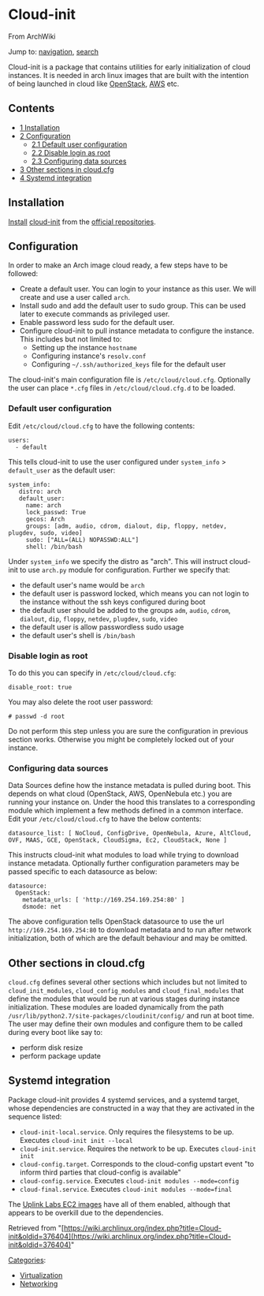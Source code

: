 # Cloud-init

From ArchWiki

Jump to: [navigation](#column-one), [search](#searchInput)

Cloud-init is a package that contains utilities for early initialization of cloud instances. It is needed in arch linux images that are built with the intention of being launched in cloud like [OpenStack](/index.php/OpenStack "OpenStack"), [AWS](/index.php/AWS "AWS") etc.

## Contents

*   [1 Installation](#Installation)
*   [2 Configuration](#Configuration)
    *   [2.1 Default user configuration](#Default_user_configuration)
    *   [2.2 Disable login as root](#Disable_login_as_root)
    *   [2.3 Configuring data sources](#Configuring_data_sources)
*   [3 Other sections in cloud.cfg](#Other_sections_in_cloud.cfg)
*   [4 Systemd integration](#Systemd_integration)

## Installation

[Install](/index.php/Install "Install") [cloud-init](https://www.archlinux.org/packages/?name=cloud-init) from the [official repositories](/index.php/Official_repositories "Official repositories").

## Configuration

In order to make an Arch image cloud ready, a few steps have to be followed:

*   Create a default user. You can login to your instance as this user. We will create and use a user called `arch`.
*   Install sudo and add the default user to sudo group. This can be used later to execute commands as privileged user.
*   Enable password less sudo for the default user.
*   Configure cloud-init to pull instance metadata to configure the instance. This includes but not limited to:
    *   Setting up the instance `hostname`
    *   Configuring instance's `resolv.conf`
    *   Configuring `~/.ssh/authorized_keys` file for the default user

The cloud-init's main configuration file is `/etc/cloud/cloud.cfg`. Optionally the user can place `*.cfg` files in `/etc/cloud/cloud.cfg.d` to be loaded.

### Default user configuration

Edit `/etc/cloud/cloud.cfg` to have the following contents:

```
users:
  - default

```

This tells cloud-init to use the user configured under `system_info` > `default_user` as the default user:

```
system_info:
   distro: arch
   default_user:
     name: arch 
     lock_passwd: True
     gecos: Arch
     groups: [adm, audio, cdrom, dialout, dip, floppy, netdev, plugdev, sudo, video]
     sudo: ["ALL=(ALL) NOPASSWD:ALL"]
     shell: /bin/bash

```

Under `system_info` we specify the distro as "arch". This will instruct cloud-init to use `arch.py` module for configuration. Further we specify that:

*   the default user's name would be `arch`
*   the default user is password locked, which means you can not login to the instance without the ssh keys configured during boot
*   the default user should be added to the groups `adm`, `audio`, `cdrom`, `dialout`, `dip`, `floppy`, `netdev`, `plugdev`, `sudo`, `video`
*   the default user is allow passwordless sudo usage
*   the default user's shell is `/bin/bash`

### Disable login as root

To do this you can specify in `/etc/cloud/cloud.cfg`:

```
disable_root: true

```

You may also delete the root user password:

```
# passwd -d root

```

Do not perform this step unless you are sure the configuration in previous section works. Otherwise you might be completely locked out of your instance.

### Configuring data sources

Data Sources define how the instance metadata is pulled during boot. This depends on what cloud (OpenStack, AWS, OpenNebula etc.) you are running your instance on. Under the hood this translates to a corresponding module which implement a few methods defined in a common interface. Edit your `/etc/cloud/cloud.cfg` to have the below contents:

```
datasource_list: [ NoCloud, ConfigDrive, OpenNebula, Azure, AltCloud, OVF, MAAS, GCE, OpenStack, CloudSigma, Ec2, CloudStack, None ]

```

This instructs cloud-init what modules to load while trying to download instance metadata. Optionally further configuration parameters may be passed specific to each datasource as below:

```
datasource:
  OpenStack:
    metadata_urls: [ 'http://169.254.169.254:80' ]
    dsmode: net

```

The above configuration tells OpenStack datasource to use the url `http://169.254.169.254:80` to download metadata and to run after network initialization, both of which are the default behaviour and may be omitted.

## Other sections in cloud.cfg

`cloud.cfg` defines several other sections which includes but not limited to `cloud_init_modules`, `cloud_config_modules` and `cloud_final_modules` that define the modules that would be run at various stages during instance initialization. These modules are loaded dynamically from the path `/usr/lib/python2.7/site-packages/cloudinit/config/` and run at boot time. The user may define their own modules and configure them to be called during every boot like say to:

*   perform disk resize
*   perform package update

## Systemd integration

Package cloud-init provides 4 systemd services, and a systemd target, whose dependencies are constructed in a way that they are activated in the sequence listed:

*   `cloud-init-local.service`. Only requires the filesystems to be up. Executes `cloud-init init --local`
*   `cloud-init.service`. Requires the network to be up. Executes `cloud-init init`
*   `cloud-config.target`. Corresponds to the cloud-config upstart event "to inform third parties that cloud-config is available"
*   `cloud-config.service`. Executes `cloud-init modules --mode=config`
*   `cloud-final.service`. Executes `cloud-init modules --mode=final`

The [Uplink Labs EC2 images](/index.php/Arch_Linux_AMIs_for_Amazon_Web_Services "Arch Linux AMIs for Amazon Web Services") have all of them enabled, although that appears to be overkill due to the dependencies.

Retrieved from "[https://wiki.archlinux.org/index.php?title=Cloud-init&oldid=376404](https://wiki.archlinux.org/index.php?title=Cloud-init&oldid=376404)"

[Categories](/index.php/Special:Categories "Special:Categories"):

*   [Virtualization](/index.php/Category:Virtualization "Category:Virtualization")
*   [Networking](/index.php/Category:Networking "Category:Networking")